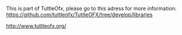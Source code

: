 This is part of TuttleOfx, please go to this adress for more information:
https://github.com/tuttleofx/TuttleOFX/tree/develop/libraries

http://www.tuttleofx.org/

